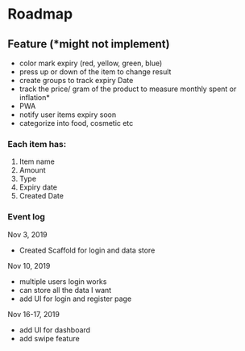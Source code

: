 # Roadmap

## Feature (\*might not implement)
- color mark expiry (red, yellow, green, blue)
- press up or down of the item to change result
- create groups to track expiry Date
- track the price/ gram of the product to measure monthly spent or inflation\*
-  PWA
- notify user items expiry soon
- categorize into food, cosmetic etc

### Each item has:
1. Item name
2. Amount
3. Type
4. Expiry date
5. Created Date

### Event log
Nov 3, 2019
- Created Scaffold for login and data store

Nov 10, 2019
- multiple users login works
- can store all the data I want
- add UI for login and register page

Nov 16-17, 2019
- add UI for dashboard
- add swipe feature